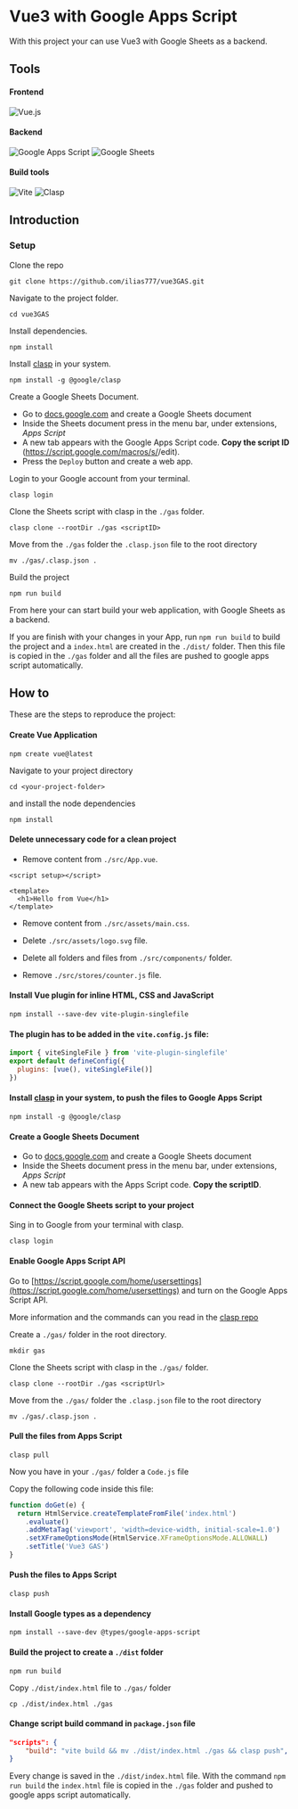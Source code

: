 # Vue3 with Google Apps Script

With this project your can use Vue3 with Google Sheets as a backend.

## Tools

#### Frontend

![Vue.js](https://img.shields.io/badge/vuejs-%2335495e.svg?style=for-the-badge&logo=vuedotjs&logoColor=%234FC08D)

#### Backend

![Google Apps Script](https://img.shields.io/badge/Google_Apps_Script-blue?style=for-the-badge&logo=google%20apps%20script&logoColor=white)
![Google Sheets](https://img.shields.io/badge/Google_Sheets-darkgreen?style=for-the-badge&logo=google%20sheets&logoColor=white)

#### Build tools

![Vite](https://img.shields.io/badge/vite-%23646CFF.svg?style=for-the-badge&logo=vite&logoColor=white)
![Clasp](https://img.shields.io/badge/CLASP-darkblue?style=for-the-badge&logo=google&logoColor=white)

## Introduction

### Setup

Clone the repo

```shell
git clone https://github.com/ilias777/vue3GAS.git
```

Navigate to the project folder.

```shell
cd vue3GAS
```

Install dependencies.

```shell
npm install
```

Install [clasp](https://github.com/google/clasp) in your system.

```shell
npm install -g @google/clasp
```

Create a Google Sheets Document.

- Go to [docs.google.com](https://docs.google.com/) and create a Google Sheets document
- Inside the Sheets document press in the menu bar, under extensions, _Apps Script_
- A new tab appears with the Google Apps Script code. **Copy the script ID** (https://script.google.com/macros/s/<scriptID>/edit).
- Press the `Deploy` button and create a web app.

Login to your Google account from your terminal.

```shell
clasp login
```

Clone the Sheets script with clasp in the `./gas` folder.

```shell
clasp clone --rootDir ./gas <scriptID>
```

Move from the `./gas` folder the `.clasp.json` file to the root directory

```shell
mv ./gas/.clasp.json .
```

Build the project

```shell
npm run build
```

From here your can start build your web application, with Google Sheets as a backend.

If you are finish with your changes in your App, run `npm run build` to build the project and
a `index.html` are created in the `./dist/` folder. Then this file is copied in the `./gas` folder
and all the files are pushed to google apps script automatically.

## How to

These are the steps to reproduce the project:

#### Create Vue Application

```shell
npm create vue@latest
```

Navigate to your project directory

```shell
cd <your-project-folder>
```

and install the node dependencies

```shell
npm install
```

#### Delete unnecessary code for a clean project

- Remove content from `./src/App.vue`.

```vue
<script setup></script>

<template>
  <h1>Hello from Vue</h1>
</template>
```

- Remove content from `./src/assets/main.css`.

- Delete `./src/assets/logo.svg` file.

- Delete all folders and files from `./src/components/` folder.

- Remove `./src/stores/counter.js` file.

#### Install Vue plugin for inline HTML, CSS and JavaScript

```shell
npm install --save-dev vite-plugin-singlefile
```

#### The plugin has to be added in the `vite.config.js` file:

```javascript
import { viteSingleFile } from 'vite-plugin-singlefile'
export default defineConfig({
  plugins: [vue(), viteSingleFile()]
})
```

#### Install [clasp](https://github.com/google/clasp) in your system, to push the files to Google Apps Script

```shell
npm install -g @google/clasp
```

#### Create a Google Sheets Document

- Go to [docs.google.com](https://docs.google.com/) and create a Google Sheets document
- Inside the Sheets document press in the menu bar, under extensions, _Apps Script_
- A new tab appears with the Apps Script code. **Copy the scriptID**.

#### Connect the Google Sheets script to your project

Sing in to Google from your terminal with clasp.

```shell
clasp login
```

#### Enable Google Apps Script API

Go to [https://script.google.com/home/usersettings](https://script.google.com/home/usersettings)
and turn on the Google Apps Script API.

More information and the commands can you read in the [clasp repo](https://github.com/google/clasp)

Create a `./gas/` folder in the root directory.

```shell
mkdir gas
```

Clone the Sheets script with clasp in the `./gas/` folder.

```shell
clasp clone --rootDir ./gas <scriptUrl>
```

Move from the `./gas/` folder the `.clasp.json` file to the root directory

```shell
mv ./gas/.clasp.json .
```

#### Pull the files from Apps Script

```
clasp pull
```

Now you have in your `./gas/` folder a `Code.js` file

Copy the following code inside this file:

```javascript
function doGet(e) {
  return HtmlService.createTemplateFromFile('index.html')
    .evaluate()
    .addMetaTag('viewport', 'width=device-width, initial-scale=1.0')
    .setXFrameOptionsMode(HtmlService.XFrameOptionsMode.ALLOWALL)
    .setTitle('Vue3 GAS')
}
```

#### Push the files to Apps Script

```shell
clasp push
```

#### Install Google types as a dependency

```shell
npm install --save-dev @types/google-apps-script
```

#### Build the project to create a `./dist` folder

```shell
npm run build
```

Copy `./dist/index.html` file to `./gas/` folder

```shell
cp ./dist/index.html ./gas
```

#### Change script build command in `package.json` file

```json
"scripts": {
    "build": "vite build && mv ./dist/index.html ./gas && clasp push",
}
```

Every change is saved in the `./dist/index.html` file. With the command `npm run build` the `index.html` file is copied in the `./gas`
folder and pushed to google apps script automatically.
